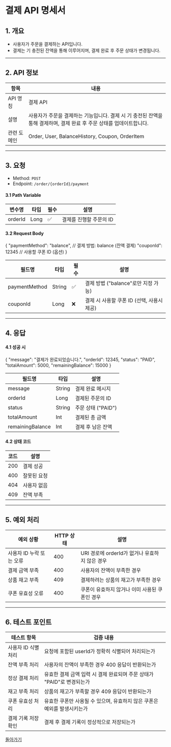 # 결제 API 명세서

## 1. 개요
- 사용자가 주문을 결제하는 API입니다.
- 결제는 기 충전된 잔액을 통해 이루어지며, 결제 완료 후 주문 상태가 변경됩니다.

---

## 2. API 정보

| 항목         | 내용                                                                   |
|--------------|----------------------------------------------------------------------|
| API 명칭     | 결제 API                                                               |
| 설명         | 사용자가 주문을 결제하는 기능입니다. 결제 시 기 충전된 잔액을 통해 결제하며, 결제 완료 후 주문 상태를 업데이트합니다. |
| 관련 도메인  | Order, User, BalanceHistory, Coupon, OrderItem                       |

---

## 3. 요청

- Method: `POST`
- Endpoint: `/order/{orderId}/payment`

#### 3.1 Path Variable

| 변수명   | 타입   | 필수   | 설명                                   |
|----------|--------|--------|----------------------------------------|
| orderId  | Long   | ✅     | 결제를 진행할 주문의 ID               |

#### 3.2 Request Body

{
  "paymentMethod": "balance",  // 결제 방법: balance (잔액 결제)
  "couponId": 12345            // 사용할 쿠폰 ID (옵션)
}

| 필드명        | 타입   | 필수   | 설명                                         |
|---------------|--------|--------|----------------------------------------------|
| paymentMethod | String | ✅     | 결제 방법 ("balance"로만 지정 가능)          |
| couponId      | Long   | ❌     | 결제 시 사용할 쿠폰 ID (선택, 사용시 제공)    |

---

## 4. 응답

#### 4.1 성공 시

{
  "message": "결제가 완료되었습니다.",
  "orderId": 12345,
  "status": "PAID",
  "totalAmount": 5000,
  "remainingBalance": 15000
}

| 필드명         | 타입   | 설명                                      |
|----------------|--------|-------------------------------------------|
| message        | String | 결제 완료 메시지                          |
| orderId        | Long   | 결제된 주문의 ID                          |
| status         | String | 주문 상태 ("PAID")                        |
| totalAmount    | Int    | 결제된 총 금액                            |
| remainingBalance | Int  | 결제 후 남은 잔액                         |

#### 4.2 상태 코드

| 코드 | 설명           |
|------|----------------|
| 200  | 결제 성공       |
| 400  | 잘못된 요청     |
| 404  | 사용자 없음     |
| 409  | 잔액 부족        |

---

## 5. 예외 처리

| 예외 상황                | HTTP 상태 | 설명                                                                 |
|-------------------------|------------|----------------------------------------------------------------------|
| 사용자 ID 누락 또는 오류 | 400        | URI 경로에 orderId가 없거나 유효하지 않은 경우                          |
| 결제 금액 부족           | 400        | 사용자의 잔액이 부족한 경우                                           |
| 상품 재고 부족           | 409        | 결제하려는 상품의 재고가 부족한 경우                                  |
| 쿠폰 유효성 오류         | 400        | 쿠폰이 유효하지 않거나 이미 사용된 쿠폰인 경우                        |

---

## 6. 테스트 포인트

| 테스트 항목             | 검증 내용                                                       |
|------------------------|------------------------------------------------------------------|
| 사용자 ID 식별 처리      | 요청에 포함된 userId가 정확히 식별되어 처리되는가                  |
| 잔액 부족 처리           | 사용자의 잔액이 부족한 경우 400 응답이 반환되는가                  |
| 정상 결제 처리           | 유효한 결제 금액 입력 시 결제 완료되며 주문 상태가 "PAID"로 변경되는가 |
| 재고 부족 처리           | 상품의 재고가 부족할 경우 409 응답이 반환되는가                     |
| 쿠폰 유효성 처리         | 유효한 쿠폰만 사용될 수 있으며, 유효하지 않은 쿠폰은 예외를 발생시키는가 |
| 결제 기록 저장 확인      | 결제 후 결제 기록이 정상적으로 저장되는가                          |

[돌아가기](../../README.md)